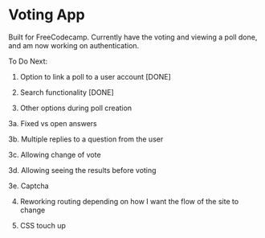 # Voting App

Built for FreeCodecamp. Currently have the voting and viewing a poll done, and am now working on authentication. 

To Do Next:

1. Option to link a poll to a user account [DONE]

2. Search  functionality [DONE]

3. Other options during poll creation 

3a. Fixed vs open answers

3b. Multiple replies to a question from the user

3c. Allowing change of vote

3d. Allowing seeing the results before voting

3e. Captcha

4. Reworking routing depending on how I want the flow of the site to change

5. CSS touch up
